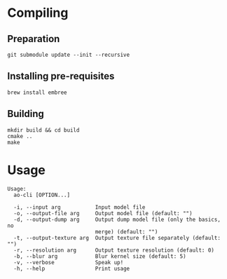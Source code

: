 # Compiling

## Preparation
```shell
git submodule update --init --recursive
```

## Installing pre-requisites

```shell
brew install embree
```

## Building

```shell
mkdir build && cd build
cmake ..
make
```

# Usage

```shell
Usage:
  ao-cli [OPTION...]

  -i, --input arg           Input model file
  -o, --output-file arg     Output model file (default: "")
  -d, --output-dump arg     Output dump model file (only the basics, no 
                            merge) (default: "")
  -t, --output-texture arg  Output texture file separately (default: "")
  -r, --resolution arg      Output texture resolution (default: 0)
  -b, --blur arg            Blur kernel size (default: 5)
  -v, --verbose             Speak up!
  -h, --help                Print usage
```